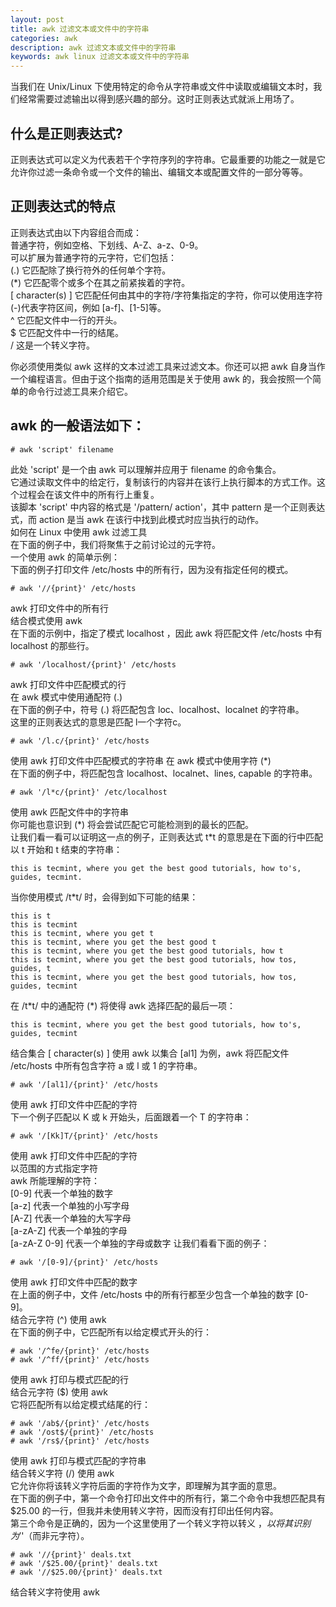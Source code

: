 ```yaml
---
layout: post
title: awk 过滤文本或文件中的字符串
categories: awk  
description: awk 过滤文本或文件中的字符串
keywords: awk linux 过滤文本或文件中的字符串
---
```


当我们在 Unix/Linux 下使用特定的命令从字符串或文件中读取或编辑文本时，我们经常需要过滤输出以得到感兴趣的部分。这时正则表达式就派上用场了。

## 什么是正则表达式?
正则表达式可以定义为代表若干个字符序列的字符串。它最重要的功能之一就是它允许你过滤一条命令或一个文件的输出、编辑文本或配置文件的一部分等等。

## 正则表达式的特点
正则表达式由以下内容组合而成：  
普通字符，例如空格、下划线、A-Z、a-z、0-9。  
可以扩展为普通字符的元字符，它们包括：   
(.) 它匹配除了换行符外的任何单个字符。  
(\*) 它匹配零个或多个在其之前紧挨着的字符。  
[ character(s) ] 它匹配任何由其中的字符/字符集指定的字符，你可以使用连字符(-)代表字符区间，例如 [a-f]、[1-5]等。  
^ 它匹配文件中一行的开头。  
$ 它匹配文件中一行的结尾。  
/ 这是一个转义字符。  

你必须使用类似 awk 这样的文本过滤工具来过滤文本。你还可以把 awk 自身当作一个编程语言。但由于这个指南的适用范围是关于使用 awk 的，我会按照一个简单的命令行过滤工具来介绍它。

## awk 的一般语法如下：
```
# awk 'script' filename
```
此处 'script' 是一个由 awk 可以理解并应用于 filename 的命令集合。  
它通过读取文件中的给定行，复制该行的内容并在该行上执行脚本的方式工作。这个过程会在该文件中的所有行上重复。  
该脚本 'script' 中内容的格式是 '/pattern/ action'，其中 pattern 是一个正则表达式，而 action 是当 awk 在该行中找到此模式时应当执行的动作。  
如何在 Linux 中使用 awk 过滤工具  
在下面的例子中，我们将聚焦于之前讨论过的元字符。  
一个使用 awk 的简单示例：  
下面的例子打印文件 /etc/hosts 中的所有行，因为没有指定任何的模式。  
```
# awk '//{print}' /etc/hosts
```
awk 打印文件中的所有行  
结合模式使用 awk  
在下面的示例中，指定了模式 localhost  ，因此 awk 将匹配文件 /etc/hosts 中有 localhost 的那些行。
```
# awk '/localhost/{print}' /etc/hosts
```
awk 打印文件中匹配模式的行  
在 awk 模式中使用通配符 (.)  
在下面的例子中，符号 (.) 将匹配包含 loc、localhost、localnet 的字符串。  
这里的正则表达式的意思是匹配 l一个字符c。
```
# awk '/l.c/{print}' /etc/hosts
```
使用 awk 打印文件中匹配模式的字符串
在 awk 模式中使用字符 (\*)  
在下面的例子中，将匹配包含 localhost、localnet、lines, capable 的字符串。
```
# awk '/l*c/{print}' /etc/localhost
```
使用 awk 匹配文件中的字符串  
你可能也意识到 (\*) 将会尝试匹配它可能检测到的最长的匹配。    
让我们看一看可以证明这一点的例子，正则表达式 t*t 的意思是在下面的行中匹配以 t 开始和 t 结束的字符串：   
```
this is tecmint, where you get the best good tutorials, how to's, guides, tecmint.
```
当你使用模式 /t*t/ 时，会得到如下可能的结果：
```
this is t
this is tecmint
this is tecmint, where you get t
this is tecmint, where you get the best good t
this is tecmint, where you get the best good tutorials, how t
this is tecmint, where you get the best good tutorials, how tos, guides, t
this is tecmint, where you get the best good tutorials, how tos, guides, tecmint
```
在 /t*t/ 中的通配符 (\*) 将使得 awk 选择匹配的最后一项：
```
this is tecmint, where you get the best good tutorials, how to's, guides, tecmint
```
结合集合 [ character(s) ] 使用 awk
以集合 [al1] 为例，awk 将匹配文件   /etc/hosts 中所有包含字符 a 或 l 或 1 的字符串。
```
# awk '/[al1]/{print}' /etc/hosts
```
使用 awk 打印文件中匹配的字符   
下一个例子匹配以 K 或 k 开始头，后面跟着一个 T 的字符串：
```
# awk '/[Kk]T/{print}' /etc/hosts
```
使用 awk 打印文件中匹配的字符  
以范围的方式指定字符  
awk 所能理解的字符：  
[0-9] 代表一个单独的数字  
[a-z] 代表一个单独的小写字母  
[A-Z] 代表一个单独的大写字母  
[a-zA-Z] 代表一个单独的字母  
[a-zA-Z 0-9] 代表一个单独的字母或数字
让我们看看下面的例子：  
```
# awk '/[0-9]/{print}' /etc/hosts
```
使用 awk 打印文件中匹配的数字  
在上面的例子中，文件 /etc/hosts 中的所有行都至少包含一个单独的数字 [0-9]。  
结合元字符 (^) 使用 awk  
在下面的例子中，它匹配所有以给定模式开头的行：
```
# awk '/^fe/{print}' /etc/hosts
# awk '/^ff/{print}' /etc/hosts
```
使用 awk 打印与模式匹配的行  
结合元字符 ($) 使用 awk  
它将匹配所有以给定模式结尾的行：
```
# awk '/ab$/{print}' /etc/hosts
# awk '/ost$/{print}' /etc/hosts
# awk '/rs$/{print}' /etc/hosts
```
使用 awk 打印与模式匹配的字符串  
结合转义字符 (/) 使用 awk  
它允许你将该转义字符后面的字符作为文字，即理解为其字面的意思。  
在下面的例子中，第一个命令打印出文件中的所有行，第二个命令中我想匹配具有 $25.00 的一行，但我并未使用转义字符，因而没有打印出任何内容。  
第三个命令是正确的，因为一个这里使用了一个转义字符以转义 $，以将其识别为 '$'（而非元字符）。
```
# awk '//{print}' deals.txt
# awk '/$25.00/{print}' deals.txt
# awk '//$25.00/{print}' deals.txt
```
结合转义字符使用 awk
